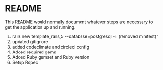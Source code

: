 # README

This README would normally document whatever steps are necessary to get the
application up and running.

1. rails new template_rails_5 --database=postgresql -T (removed minitest)"
2. updated gitignore
3. added codeclimate and circleci config
4. Added required gems
4. Added Ruby gemset and Ruby version
5. Setup Rspec
